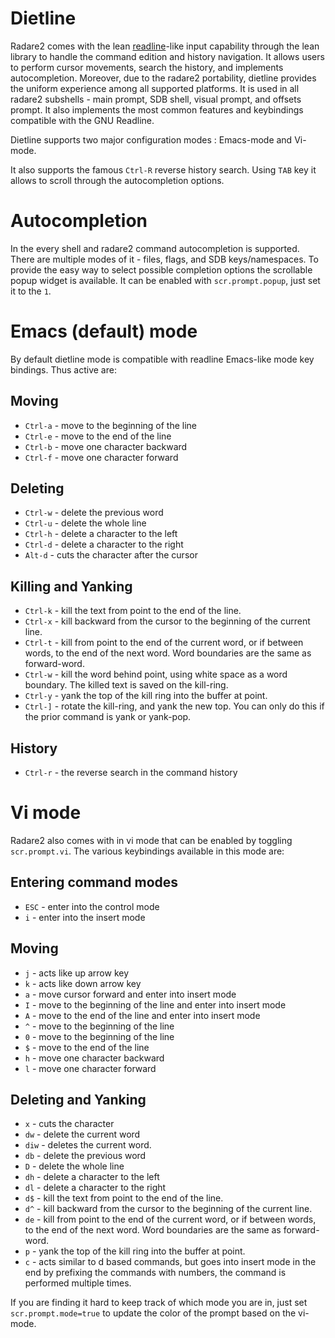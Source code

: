 # Dietline

Radare2 comes with the lean [readline](https://en.wikipedia.org/wiki/GNU_Readline)-like input capability through the lean library to handle the command edition and history navigation. It allows users to perform cursor movements, search the
history, and implements autocompletion. Moreover, due to the radare2 portability, dietline provides
the uniform experience among all supported platforms. It is used in all radare2 subshells - main
prompt, SDB shell, visual prompt, and offsets prompt. It also implements the most common features
and keybindings compatible with the GNU Readline.

Dietline supports two major configuration modes : Emacs-mode and Vi-mode. 

It also supports the famous `Ctrl-R` reverse history search. Using `TAB` key it allows to scroll through the
autocompletion options.

# Autocompletion

In the every shell and radare2 command autocompletion is supported. There are multiple modes of it -
files, flags, and SDB keys/namespaces. To provide the easy way to select possible completion options
the scrollable popup widget is available. It can be enabled with `scr.prompt.popup`, just set it to
the `1`.

# Emacs (default) mode

By default dietline mode is compatible with readline Emacs-like mode key bindings. Thus active are:

## Moving 
- `Ctrl-a` - move to the beginning of the line
- `Ctrl-e` - move to the end of the line
- `Ctrl-b` - move one character backward
- `Ctrl-f` - move one character forward

## Deleting
- `Ctrl-w` - delete the previous word
- `Ctrl-u` - delete the whole line
- `Ctrl-h` - delete a character to the left
- `Ctrl-d` - delete a character to the right
- `Alt-d` - cuts the character after the cursor

## Killing and Yanking 
- `Ctrl-k` - kill the text from point to the end of the line.
- `Ctrl-x` - kill backward from the cursor to the beginning of the current line.
- `Ctrl-t` - kill from point to the end of the current word, or if between words, to the end of the next word. Word boundaries are the same as forward-word.
- `Ctrl-w` - kill the word behind point, using white space as a word boundary. The killed text is saved on the kill-ring.
- `Ctrl-y` - yank the top of the kill ring into the buffer at point.
- `Ctrl-]` - rotate the kill-ring, and yank the new top. You can only do this if the prior command is yank or yank-pop.

## History
- `Ctrl-r` - the reverse search in the command history

# Vi mode

Radare2 also comes with in vi mode that can be enabled by toggling `scr.prompt.vi`. The various keybindings available in this mode are:

## Entering command modes
- `ESC` - enter into the control mode
- `i` - enter into the insert mode

## Moving
- `j` - acts like up arrow key
- `k` - acts like down arrow key
- `a` - move cursor forward and enter into insert mode
- `I` - move to the beginning of the line and enter into insert mode
- `A` - move to the end of the line and enter into insert mode
- `^` - move to the beginning of the line
- `0` - move to the beginning of the line
- `$` - move to the end of the line
- `h` - move one character backward
- `l` - move one character forward

## Deleting and Yanking
- `x` - cuts the character
- `dw` - delete the current word
- `diw` - deletes the current word.
- `db` - delete the previous word
- `D` - delete the whole line
- `dh` - delete a character to the left
- `dl` - delete a character to the right
- `d$` - kill the text from point to the end of the line.
- `d^` - kill backward from the cursor to the beginning of the current line.
- `de` - kill from point to the end of the current word, or if between words, to the end of the next word. Word boundaries are the same as forward-word.
- `p` - yank the top of the kill ring into the buffer at point.
- `c` - acts similar to d based commands, but goes into insert mode in the end by prefixing the commands with numbers, the command is performed multiple times.

If you are finding it hard to keep track of which mode you are in, just set `scr.prompt.mode=true` to update the color of the prompt based on the vi-mode.
